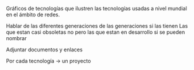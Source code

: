 Gráficos de tecnologías que ilustren las tecnologías usadas a nivel mundial en el ámbito de redes.

Hablar de las diferentes generaciones de las generaciones si las tienen
Las que estan casi obsoletas no pero las que estan en desarrollo si se pueden nombrar

Adjuntar documentos y enlaces

Por cada tecnología -> un proyecto